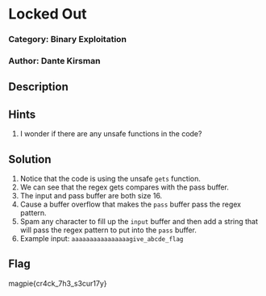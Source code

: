 # Locked Out 
### Category: Binary Exploitation 
### Author: Dante Kirsman 

## Description

## Hints
1. I wonder if there are any unsafe functions in the code? 

## Solution
1. Notice that the code is using the unsafe `gets` function.
2. We can see that the regex gets compares with the pass buffer.
3. The input and pass buffer are both size 16.
4. Cause a buffer overflow that makes the `pass` buffer pass the regex pattern. 
5. Spam any character to fill up the `input` buffer and then add a string that 
will pass the regex pattern to put into the `pass` buffer.
6. Example input: `aaaaaaaaaaaaaaaagive_abcde_flag`

## Flag
magpie{cr4ck_7h3_s3cur17y}


